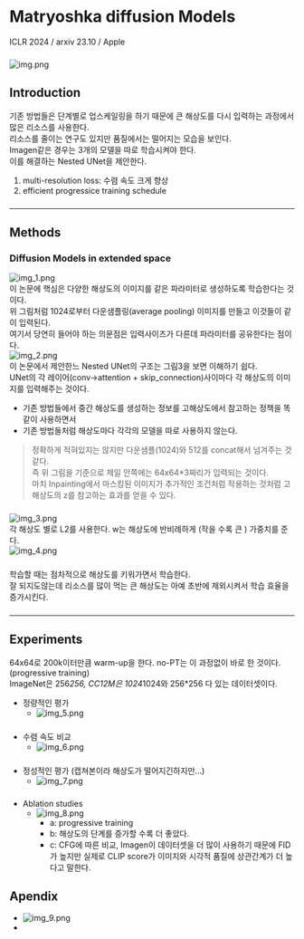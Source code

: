 Matryoshka diffusion Models
===
ICLR 2024 / arxiv 23.10 / Apple 
###
![img.png](img.png)  
## Introduction  
기존 방법들은 단계별로 업스케일링을 하기 때문에 큰 해상도를 다시 입력하는 과정에서 많은 리소스를 사용한다.  
리소스를 줄이는 연구도 있지만 품질에서는 떨어지는 모습을 보인다.  
Imagen같은 경우는 3개의 모델을 따로 학습시켜야 한다.  
이를 해결하는 Nested UNet을 제안한다.  
1) multi-resolution loss: 수렴 속도 크게 향상  
2) efficient progressice training schedule  

###
***
## Methods  
### Diffusion Models in extended space  
![img_1.png](img_1.png)  
이 논문에 핵심은 다양한 해상도의 이미지를 같은 파라미터로 생성하도록 학습한다는 것이다.  
위 그림처럼 1024로부터 다운샘플링(average pooling) 이미지를 만들고 이것들이 같이 입력된다.   
여기서 당연히 들어야 하는 의문점은 입력사이즈가 다른데 파라미터를 공유한다는 점이다.  
![img_2.png](img_2.png)  
이 논문에서 제안한느 Nested UNet의 구조는 그림3을 보면 이해하기 쉽다.  
UNet의 각 레이어(conv->attention + skip_connection)사이마다 각 해상도의 이미지를 입력해주는 것이다.  
* 기존 방법들에서 중간 해상도를 생성하는 정보를 고해상도에서 참고하는 정책을 똑같이 사용하면서  
* 기존 방법들처럼 해상도마다 각각의 모델을 따로 사용하지 않는다.  
> 정확하게 적혀있지는 않지만 다운샘플(1024)와 512를 concat해서 넘겨주는 것 같다.  
> 즉 위 그림을 기준으로 제일 안쪽에는 64x64*3짜리가 입력되는 것이다.  
> 마치 Inpainting에서 마스킹된 이미지가 추가적인 조건처럼 작용하는 것처럼 고해상도의 z를 참고하는 효과를 얻을 수 있다.  
###  
![img_3.png](img_3.png)  
각 해상도 별로 L2를 사용한다. w는 해상도에 반비례하게 (작을 수록 큰 ) 가중치를 준다.  
![img_4.png](img_4.png)  
###  
학습할 때는 점차적으로 해상도를 키워가면서 학습한다.  
잘 되지도않는데 리소스를 많이 먹는 큰 해상도는 아예 초반에 제외시켜서 학습 효율을 증가시킨다.

###
***  
## Experiments  
64x64로 200k이터만큼 warm-up을 한다. no-PT는 이 과정없이 바로 한 것이다. (progressive training)  
ImageNet은 256*256, CC12M은 1024*1024와 256*256 다 있는 데이터셋이다.  

* 정량적인 평가  
  * ![img_5.png](img_5.png)  
###
* 수렴 속도 비교  
  * ![img_6.png](img_6.png)
###
* 정성적인 평가 (캡쳐본이라 해상도가 떨어지긴하지만...)
  * ![img_7.png](img_7.png)
###
* Ablation studies
  * ![img_8.png](img_8.png)
    * a: progressive training
    * b: 해상도의 단계를 증가할 수록 더 좋았다.  
    * c: CFG에 따른 비교, Imagen이 데이터셋을 더 많이 사용하기 때문에 FID가 높지만 실제로 CLIP score가 이미지와 시각적 품질에 상관간계가 더 높다고 말한다. 

###
## Apendix  
* ![img_9.png](img_9.png)  
* 
